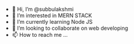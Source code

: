 - 👋 Hi, I’m @subbulakshmi
- 👀 I’m interested in MERN STACK
- 🌱 I’m currently learning Node JS
- 💞️ I’m looking to collaborate on web developing
- 📫 How to reach me ...

<!---
subbulakshmimani/subbulakshmimani is a ✨ special ✨ repository because its `README.md` (this file) appears on your GitHub profile.
You can click the Preview link to take a look at your changes.
--->
